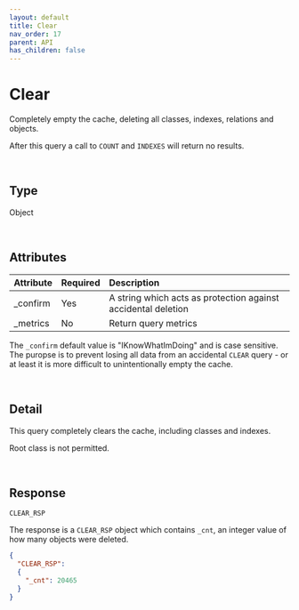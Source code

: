 ```yaml
---
layout: default
title: Clear
nav_order: 17
parent: API
has_children: false
---
```


# Clear
Completely empty the cache, deleting all classes, indexes, relations and objects. 

After this query a call to `COUNT` and `INDEXES` will return no results.

<br/>


## Type
Object

<br/>

## Attributes

| Attribute | Required  | Description      |
|:-----     |:---       |:-------          |
| _confirm     | Yes    | A string which acts as protection against accidental deletion  |
| _metrics  | No        | Return query metrics |


The `_confirm` default value is "IKnowWhatImDoing" and is case sensitive. The puropse is to prevent losing all data from an accidental `CLEAR` query - or at least it is more difficult to unintentionally empty the cache.


<br/>

## Detail
This query completely clears the cache, including classes and indexes. 

Root class is not permitted.

<br/>

## Response
`CLEAR_RSP`

The response is a `CLEAR_RSP` object which contains `_cnt`, an integer value of how many objects were deleted.


```json
{
  "CLEAR_RSP":
  {
    "_cnt": 20465
  }
}
```

